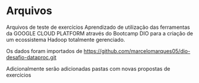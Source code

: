 # Arquivos
Arquivos de teste de exercícios
Aprendizado de utilização das ferramentas da GOOGLE CLOUD PLATFORM através do Bootcamp DIO para a criação de um ecossistema Hadoop totalmente gerenciado.

Os dados foram importados de  https://github.com/marcelomarques05/dio-desafio-dataproc.git

Adicionalmente serão adicionadas pastas com novas propostas de exercícios

